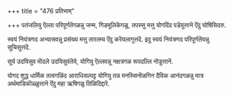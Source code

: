 +++
title = "476 प्रतिभाम्"

+++
पतंजलियु ऎल्ला परिपूर्णतॆगळन्नु जन्म, गिडमूलिकॆगळु, तपस्सु मत्तु योगदिंद पडॆयुत्तानॆ ऎंदु घोषिसिदरु.

स्वयं नियंत्रणद अभ्यासवन्नु प्रसंख्य मत्तु तारतम्य ऎंदु करॆयलागुत्तदॆ. इदु स्वयं नियंत्रणद परिपूर्णतॆयन्नु सूचिसुत्तदॆ.

सूर्य उदयिसुव मॊदले उदयिसुवंतॆये, योगियु ऎल्लवन्नू नक्षत्रगळ रूपदल्लि नोडुत्तानॆ.

योगद शुद्ध धार्मिक तत्वगळिंद आराधिसल्पट्ट योगियु तन्न मनस्सिनॊळगिन दैविक आनंदगळन्नु मात्र अर्थमाडिकॊळ्ळुत्तानॆ ऎंदु महा ऋषिगळु तिळिदिद्दारॆ.

